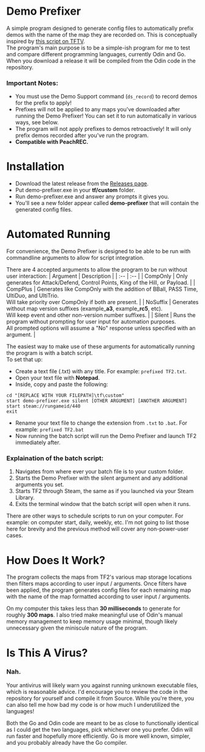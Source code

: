 # Demo Prefixer
A simple program designed to generate config files to automatically prefix demos with the name of the map they are recorded on. This is conceptually inspired by [this script on TFTV](https://www.teamfortress.tv/47180/demo-support-ds-prefix-on-any-map).  
The program's main purpose is to be a simple-ish program for me to test and compare different programming languages, currently Odin and Go. When you download a release it will be compiled from the Odin code in the repository.

### Important Notes: ###
- You must use the Demo Support command (`ds_record`) to record demos for the prefix to apply!
- Prefixes will not be applied to any maps you've downloaded after running the Demo Prefixer! You can set it to run automatically in various ways, see below.
- The program will not apply prefixes to demos retroactively! It will only prefix demos recorded after you've run the program.
- **Compatible with PeachREC.**

# Installation
- Download the latest release from the [Releases page](https://github.com/PapaPeach/demo-prefixer/releases).
- Put demo-prefixer.exe in your **tf/custom** folder.
- Run demo-prefixer.exe and answer any prompts it gives you.
- You'll see a new folder appear called **demo-prefixer** that will contain the generated config files.

# Automated Running
For convenience, the Demo Prefixer is designed to be able to be run with commandline arguments to allow for script integration.

There are 4 accepted arguments to allow the program to be run without user interaction: 
| Argument | Description |
| :-- | :-- |
| CompOnly | Only generates for Attack/Defend, Control Points, King of the Hill, or Payload. |
| CompPlus | Generates like CompOnly with the addition of BBall, PASS Time, UltiDuo, and UltiTrio.<br>Will take priority over CompOnly if both are present. |
| NoSuffix | Generates without map version suffixes (example_**a3**, example_**rc5**, etc).<br>Will keep event and other non-version number suffixes. |
| Silent | Runs the program without prompting for user input for automation purposes.<br>All prompted options will assume a "No" response unless specified with an argument. |

The easiest way to make use of these arguments for automatically running the program is with a batch script.  
To set that up:
- Create a text file (.txt) with any title. For example: `prefixed TF2.txt`.
- Open your text file with **Notepad**.
- Inside, copy and paste the following:
```
cd "[REPLACE WITH YOUR FILEPATH]\tf\custom"
start demo-prefixer.exe silent [OTHER ARGUMENT] [ANOTHER ARGUMENT]
start steam://rungameid/440
exit
```
- Rename your text file to change the extension from `.txt` to `.bat`. For example: `prefixed TF2.bat`
- Now running the batch script will run the Demo Prefixer and launch TF2 immediately after.
### Explaination of the batch script:
1. Navigates from where ever your batch file is to your custom folder.
2. Starts the Demo Prefixer with the silent argument and any additional arguments you set.
3. Starts TF2 through Steam, the same as if you launched via your Steam Library.
4. Exits the terminal window that the batch script will open when it runs.

There are other ways to schedule scripts to run on your computer. For example: on computer start, daily, weekly, etc. I'm not going to list those here for brevity and the previous method will cover any non-power-user cases.

# How Does It Work?
The program collects the maps from TF2's various map storage locations then filters maps according to user input / arguments. Once filters have been applied, the program generates config files for each remaining map with the name of the map formatted according to user input / arguments.

On my computer this takes less than **30 milliseconds** to generate for roughly **300 maps**. I also tried make meaningful use of Odin's manual memory management to keep memory usage minimal, though likely unnecessary given the miniscule nature of the program.

# Is This A Virus?
### Nah. 
Your antivirus will likely warn you against running unknown executable files, which is reasonable advice. I'd encourage you to review the code in the repository for yourself and compile it from Source. While you're there, you can also tell me how bad my code is or how much I underutilized the languages!

Both the Go and Odin code are meant to be as close to functionally identical as I could get the two languages, pick whichever one you prefer. Odin will run faster and hopefully more efficiently. Go is more well known, simpler, and you probably already have the Go compiler.
